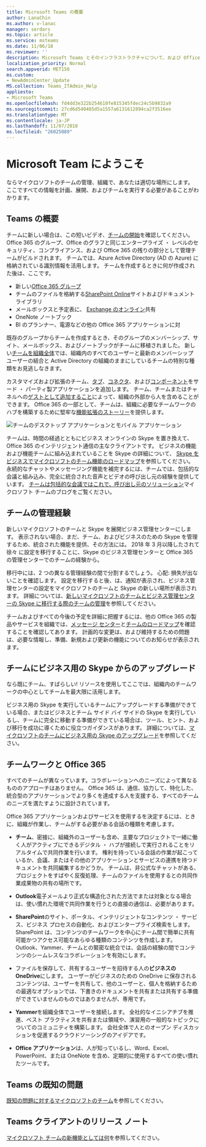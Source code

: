 ```yaml
---
title: Microsoft Teams の概要
author: LanaChin
ms.author: v-lanac
manager: serdars
ms.topic: article
ms.service: msteams
ms.date: 11/06/18
ms.reviewer: ''
description: Microsoft Teams とそのインフラストラクチャについて、および Office 365 と組み合わせた Teams の使用について説明します。
localization_priority: Normal
search.appverid: MET150
ms.custom:
- NewAdminCenter_Update
MS.collection: Teams_ITAdmin_Help
appliesto:
- Microsoft Teams
ms.openlocfilehash: fd4dd3e322b254610fe815345fdec24c5b9832a9
ms.sourcegitcommit: 27cd6d540485d5a1557a6131612894ca2f3516ee
ms.translationtype: MT
ms.contentlocale: ja-JP
ms.lasthandoff: 11/07/2018
ms.locfileid: "26025089"
---
```

# <a name="welcome-to-microsoft-teams"></a>Microsoft Team にようこそ

ならマイクロソフトのチームの管理、組織で、あなたは適切な場所にします。 ここですべての情報を計画、展開、およびチームを実行する必要があることがわかります。  

## <a name="overview-of-teams"></a>Teams の概要

チームに新しい場合は、この短いビデオ、[チームの開始](https://support.office.com/article/video-welcome-to-microsoft-teams-b98d533f-118e-4bae-bf44-3df2470c2b12?wt.mc_id=otc_microsoft_teams)を確認してください。 Office 365 のグループ、Office のグラフと同じエンタープライズ ・ レベルのセキュリティ、コンプライアンス、および Office 365 の残りの部分として管理チームがビルドされます。 チームでは、Azure Active Directory (AD の Azure) に格納されている識別情報を活用します。 チームを作成するときに何が作成された後は、ここです。
- 新しい[Office 365 グループ](office-365-groups.md)
- チームのファイルを格納する[SharePoint Online](sharepoint-onedrive-interact.md)サイトおよびドキュメント ライブラリ
- メールボックスと予定表に、 [Exchange のオンライン](exchange-teams-interact.md)共有
- OneNote ノートブック
- BI のプランナー、電源などの他の Office 365 アプリケーションに対

既存のグループからチームを作成するとき、そのグループのメンバーシップ、サイト、メールボックス、およびノートブックがチームに移植されました。 新しい[チームを組織全体](create-an-org-wide-team.md)では、組織内のすべてのユーザーと最新のメンバーシップ ユーザーの結合と Active Directory の組織のままにしているチームの特別な種類をお見逃しなきます。 

カスタマイズおよび拡張のチーム、[タブ](built-in-custom-tabs.md)、[コネクタ](office-365-custom-connectors.md)、および[コンポーネント](add-bots.md)をサード ・ パーティ製アプリケーションを追加します。 チーム、チームまたはチャネルへの[ゲストとして追加すること](guest-access.md)によって、組織の外部から人を含めることができます。 Office 365 の一部として、チームは、組織に必要なチームワークのハブを構築するために堅牢な[機能拡張のストーリー](https://docs.microsoft.com/en-us/microsoftteams/platform)を提供します。 

![チームのデスクトップ アプリケーションとモバイル アプリケーション](media/teams-overview-hub.png)

チームは、時間の経過とともにビジネス オンラインの Skype を置き換えて、Office 365 のインテリジェント通信の主なクライアントです。 ビジネスの機能および機能チームに組み込まれていることを Skype の詳細について、 [Skype をビジネスでマイクロソフトのチーム機能のロードマップ](http://aka.ms/skype2teamsroadmap)を参照してください。 永続的なチャットやメッセージング機能を補完するには、チームでは、包括的な会議と組み込み、完全に統合された音声とビデオの呼び出し元の経験を提供しています。 [チームは包括的な会議ではこれで、呼び出し元のソリューション](https://techcommunity.microsoft.com/t5/Microsoft-Teams-Blog/Microsoft-Teams-is-now-a-complete-meeting-and-calling-solution/ba-p/236042)マイクロソフト チームのブログをご覧ください。

## <a name="teams-admin-experience"></a>チームの管理経験

新しいマイクロソフトのチームと Skype を展開ビジネス管理センターにします。 表示されない場合、まだ、チーム、およびビジネスのための Skype を管理するため、統合された機能を提供、その方法には。 2018 年 3 月以降したされて徐々 に設定を移行することに、Skype のビジネス管理センターと Office 365 の管理センターでのチームの経験から。 

移行中には、2 つの異なる管理経験の間で分割するでしょう。 心配: 損失が出ないことを確認します。 設定を移行すると後、は、通知が表示され、ビジネス管理センターの設定をマイクロソフトのチームと Skype の新しい場所が表示されます。 詳細については、[新しいマイクロソフトのチームとビジネス管理センターの Skype に移行する際のチームの管理](manage-teams-skypeforbusiness-admin-center.md)を参照してください。 

チームおよびすべての今後の予定を詳細に把握するには、他の Office 365 の製品やサービスを組織では、[メッセージ センター](https://admin.microsoft.com/AdminPortal/Home#/MessageCenter)と[チームのロードマップ](https://www.microsoft.com/microsoft-365/roadmap?rtc=1%26filters=Microsoft%20Teams%26searchterms=microsoft%2Cteams)を確認することを確認してあります。 計画的な変更は、および維持するための問題は、必要な情報し、準備、新規および更新の機能についてのお知らせが表示されます。 

## <a name="upgrade-from-skype-for-business-to-teams"></a>チームにビジネス用の Skype からのアップグレード
なら既にチーム、すばらしい! リソースを使用してここでは、組織内のチームワークの中心としてチームを最大限に活用します。 

ビジネス用の Skype を実行しているチームにアップグレードする準備ができている場合、またはビジネスとチーム サイド バイ サイドの Skype を実行しているし、チームに完全に移動する準備ができている場合は、ツール、ヒント、および移行を成功に導くために役立つガイダンスがあります。 詳細については、[マイクロソフトのチームにビジネス用の Skype のアップグレード](journey-skypeforbusiness-teams.md)を参照してください。

## <a name="teamwork-and-office-365"></a>チームワークと Office 365
すべてのチームが異なっています。コラボレーションへのニーズによって異なるもののアプローチはありません。 Office 365 は、通信、協力して、特化した、統合型のアプリケーションでより多くを達成する人を支援する、すべてのチームのニーズを満たすように設計されています。 

Office 365 アプリケーションおよびサービスを使用するを決定するには、ときに、組織が作業し、チームがする必要がある会話の種類を考慮します。 

- **チーム**、密接に、組織外のユーザーも含め、主要なプロジェクトで一緒に働く人がアクティブにできるデジタル ・ ハブが接続しで実行されることをリアルタイムで共同作業を行います。 権利を持っている会話の作業が起こっているか、会議、またはその他のアプリケーションとサービスの連携を持つドキュメントを共同編集するかどうか。 チームは、非公式なチャットがある、プロジェクトをすばやく反復処理、チームのファイルを使用するとの共同作業成果物の共有の場所です。 

- **Outlook**電子メールより正式な構造化された方法でまたは対象となる場合は、使い慣れた環境で共同作業を行うとの直接の通信は、必要があります。 

- **SharePoint**のサイト、ポータル、インテリジェントなコンテンツ ・ サービス、ビジネス プロセスの自動化、およびエンタープライズ検索をします。 SharePoint は、コンテンツのチームワークを中心にチーム間で簡単に共有可能かつアクセス可能なあらゆる種類のコンテンツを作成します。 Outlook、Yammer、チームとの緊密な統合では、会話の経験の間でコンテンツのシームレスなコラボレーションを有効にします。   

- ファイルを保存して、共有するユーザーを招待する人の**ビジネスの OneDrive**にします。 ユーザーがビジネスのための OneDrive に保存されるコンテンツは、ユーザーを共有して、他のユーザーと、個人を格納するための最適なオプションでは、下書きのドキュメントを共有または共有する準備ができていませんのものではありませんが、専用です。

- **Yammer**を組織全体でユーザーを接続します。 全社的なイニシアチブを推進、ベスト プラクティスを共有または領域や、演習用の一般的なトピックについてのコミュニティを構築します。 会社全体で人とのオープン ディスカッションを促進するクラウドソーシングのアイデアです。

- **Office アプリケーション**は、人が知っているし、Word、Excel、PowerPoint、または OneNote を含め、定期的に使用するすべての使い慣れたツールです。 

## <a name="teams-known-issues"></a>Teams の既知の問題

[既知の問題に対するマイクロソフトのチーム](Known-issues.md)を参照してください。

## <a name="teams-client-release-notes"></a>Teams クライアントのリリース ノート

[マイクロソフト チームの新機能としては何](https://support.office.com/article/what-s-new-in-microsoft-teams-d7092a6d-c896-424c-b362-a472d5f105de)を参照してください。

